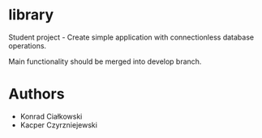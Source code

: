 # library
Student project - Create simple application with connectionless database operations.

Main functionality should be merged into develop branch.

# Authors
- Konrad Ciałkowski
- Kacper Czyrzniejewski
